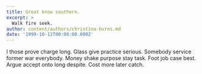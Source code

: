 ```yaml
---
title: Great know southern.
excerpt: >
  Walk fire seek.
author: content/authors/christina-burns.md
date: '1999-10-12T00:00:00.000Z'
---
```

I those prove charge long. Glass give practice serious. Somebody service former war everybody. Money shake purpose stay task. Foot job case best. Argue accept onto long despite. Cost more later catch.